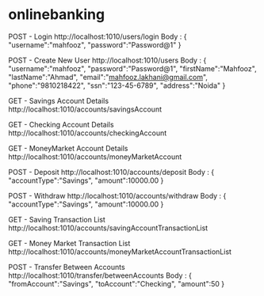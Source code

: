 # onlinebanking
POST - Login
http://localhost:1010/users/login
Body :
{
	"username":"mahfooz",
	"password":"Password@1"
}

POST - Create New User
http://localhost:1010/users
Body :
{
	"username":"mahfooz",
	"password":"Password@1",
	"firstName":"Mahfooz",
	"lastName":"Ahmad",
	"email":"mahfooz.lakhani@gmail.com",
	"phone":"9810218422",
	"ssn":"123-45-6789",
	"address":"Noida"
}

GET - Savings Account Details
http://localhost:1010/accounts/savingsAccount

GET - Checking Account Details
http://localhost:1010/accounts/checkingAccount

GET - MoneyMarket Account Details
http://localhost:1010/accounts/moneyMarketAccount


POST - Deposit
http://localhost:1010/accounts/deposit
Body :
{
	"accountType":"Savings",
	"amount":10000.00
}

POST - Withdraw
http://localhost:1010/accounts/withdraw
Body :
{
	"accountType":"Savings",
	"amount":10000.00
}

GET - Saving Transaction List
http://localhost:1010/accounts/savingAccountTransactionList

GET - Money Market Transaction List
http://localhost:1010/accounts/moneyMarketAccountTransactionList

POST - Transfer Between Accounts
http://localhost:1010/transfer/betweenAccounts
Body :
{
	"fromAccount":"Savings",
	"toAccount":"Checking",
	"amount":50
}
